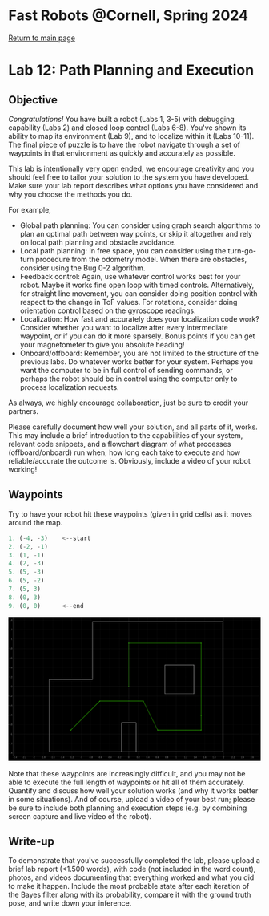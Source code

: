 # Fast Robots @Cornell, Spring 2024

[Return to main page](index.md)

# Lab 12: Path Planning and Execution

## Objective
_Congratulations!_ You have built a robot (Labs 1, 3-5) with debugging capability (Labs 2) and closed loop control (Labs 6-8). You've shown its ability to map its environment (Lab 9), and to localize within it (Labs 10-11). The final piece of puzzle is to have the robot navigate through a set of waypoints in that environment as quickly and accurately as possible. 

This lab is intentionally very open ended, we encourage creativity and you should feel free to tailor your solution to the system you have developed. Make sure your lab report describes what options you have considered and why you choose the methods you do.

For example, 
* Global path planning: You can consider using graph search algorithms to plan an optimal path between way points, or skip it altogether and rely on local path planning and obstacle avoidance. 
* Local path planning: In free space, you can consider using the turn-go-turn procedure from the odometry model. When there are obstacles, consider using the Bug 0-2 algorithm.  
* Feedback control: Again, use whatever control works best for your robot. Maybe it works fine open loop with timed controls. Alternatively, for straight line movement, you can consider doing position control with respect to the change in ToF values. For rotations, consider doing orientation control based on the gyroscope readings. 
* Localization: How fast and accurately does your localization code work? Consider whether you want to localize after every intermediate waypoint, or if you can do it more sparsely. Bonus points if you can get your magnetometer to give you absolute heading!
* Onboard/offboard: Remember, you are not limited to the structure of the previous labs. Do whatever works better for your system. Perhaps you want the computer to be in full control of sending commands, or perhaps the robot should be in control using the computer only to process localization requests. 

As always, we highly encourage collaboration, just be sure to credit your partners.
 
Please carefully document how well your solution, and all parts of it, works. This may include a brief introduction to the capabilities of your system, relevant code snippets, and a flowchart diagram of what processes (offboard/onboard) run when; how long each take to execute and how reliable/accurate the outcome is. Obviously, include a video of your robot working!

## Waypoints

Try to have your robot hit these waypoints (given in grid cells) as it moves around the map. 
```python
1. (-4, -3)    <--start
2. (-2, -1)
3. (1, -1)
4. (2, -3)
5. (5, -3)
6. (5, -2)
7. (5, 3)
8. (0, 3)
9. (0, 0)      <--end
```

<p align="center"><img src="./Figs/Trajectory.png" width="600"></p>

Note that these waypoints are increasingly difficult, and you may not be able to execute the full length of waypoints or hit all of them accurately. Quantify and discuss how well your solution works (and why it works better in some situations). And of course, upload a video of your best run; please be sure to include both planning and execution steps (e.g. by combining screen capture and live video of the robot).


## Write-up
To demonstrate that you've successfully completed the lab, please upload a brief lab report (<1.500 words), with code (not included in the word count), photos, and videos documenting that everything worked and what you did to make it happen. Include the most probable state after each iteration of the Bayes filter along with its probability, compare it with the ground truth pose, and write down your inference.
